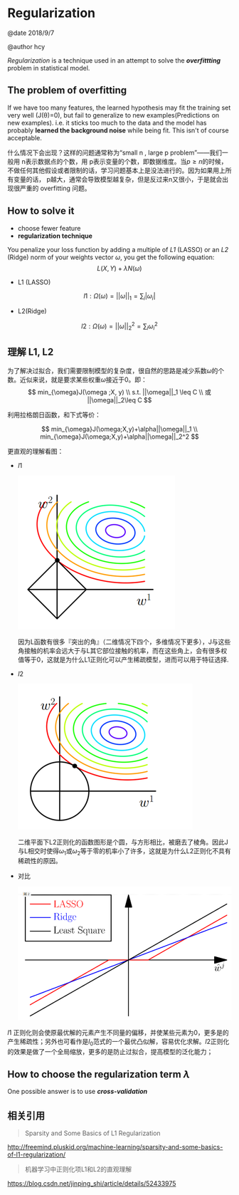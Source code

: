 # Regularization

@date 2018/9/7

@author hcy

*Regularization* is a technique used in an attempt to solve the ***overfittting*** problem in statistical model.

## The problem of overfitting

If we have too many features, the learned hypothesis may fit the training set very well (J(θ)=0), but fail to generalize to new examples(Predictions on new examples). i.e.  it sticks too much to the data and the model has probably **learned the background noise** while being fit. This isn't of course acceptable.

什么情况下会出现？这样的问题通常称为“small n , large p problem”——我们一般用 n表示数据点的个数，用  p表示变量的个数，即数据维度。当$p\geq n$的时候，不做任何其他假设或者限制的话，学习问题基本上是没法进行的。因为如果用上所有变量的话， p越大，通常会导致模型越复杂，但是反过来n又很小，于是就会出现很严重的 overfitting 问题。

## How to solve it

- choose fewer feature
- **regularization technique**

You penalize your loss function by adding a multiple of  *L1* (LASSO) or an *L2* (Ridge) norm of your weights vector $\omega$, you get the following equation:
$$
L(X,Y) + \lambda N(\omega)
$$

- L1 (LASSO)

$$
l1: \Omega(\omega)= ||\omega||_1 = \sum_i|\omega_i|
$$

- L2(Ridge)

$$
l2: \Omega(\omega)= ||\omega||_2^2 = \sum_i\omega_i^2
$$

## 理解 L1, L2

为了解决过拟合，我们需要限制模型的复杂度，很自然的思路是减少系数$\omega$的个数。近似来说，就是要求某些权重$\omega$接近于0。即：
$$
min_{\omega}J(\omega ;X, y) \\
s.t. ||\omega||_1 \leq C  \\
或 ||\omega||_2\leq C
$$


利用拉格朗日函数，和下式等价：


$$
min_{\omega}J(\omega;X,y)+\alpha||\omega||_1 \\
 min_{\omega}J(\omega;X,y)+\alpha||\omega||_2^2
$$

更直观的理解看图：

- $l1$

  ![p1](./images/l1.PNG)

  因为L函数有很多『突出的角』（二维情况下四个，多维情况下更多），J与这些角接触的机率会远大于与L其它部位接触的机率，而在这些角上，会有很多权值等于0，这就是为什么L1正则化可以产生稀疏模型，进而可以用于特征选择.

- $l2$

  ![p2](./images/l2.PNG)

  二维平面下L2正则化的函数图形是个圆，与方形相比，被磨去了棱角。因此J与L相交时使得$\omega_1$或$\omega_2$等于零的机率小了许多，这就是为什么L2正则化不具有稀疏性的原因。

- 对比

  ![p3](./images/l1_l2.PNG)


$l1$ 正则化则会使原最优解的元素产生不同量的偏移，并使某些元素为0，更多是的产生稀疏性；另外也可看作是$l_0$范式的一个最优凸似解，容易优化求解。$l2$正则化的效果是做了一个全局缩放，更多的是防止过拟合，提高模型的泛化能力； 

## How to choose the regularization term $\lambda$

 One possible answer is to use ***cross-validation***

## 相关引用

> Sparsity and Some Basics of L1 Regularization

http://freemind.pluskid.org/machine-learning/sparsity-and-some-basics-of-l1-regularization/

>  机器学习中正则化项L1和L2的直观理解

https://blog.csdn.net/jinping_shi/article/details/52433975

